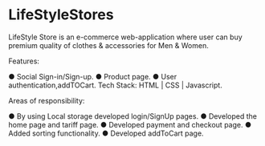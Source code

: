 # LifeStyleStores
LifeStyle Store is an e-commerce web-application where user can buy premium quality of clothes &amp; accessories for Men &amp; Women.

Features:

● Social Sign-in/Sign-up.
● Product page.
● User authentication,addTOCart.
Tech Stack: HTML | CSS | Javascript.


Areas of responsibility:

● By using Local storage developed login/SignUp pages.
● Developed the home page and tariff page.
● Developed payment and checkout page.
● Added sorting functionality.
● Developed addToCart page.
